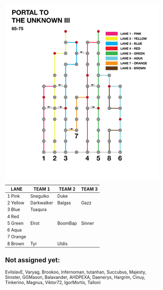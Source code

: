 ![UnknownIII](assets/Unknown3.png)

| LANE     | TEAM 1        | TEAM 2   | TEAM 3  |
|----------|---------------|----------|---------|
| 1 Pink   | Snegulko      | Duke     |         |
| 2 Yellow | Darkwalker    | Balgas   | Gazz    |
| 3 Blue   | Tsaqura       |          |         |
| 4 Red    |               |          |         |
| 5 Green  | Elrot         |BoomBap   | Sinner  |
| 6 Aqua   |               |          |         |
| 7 Orange |               |          |         |
| 8 Brown  | Tyr           | Uldis    |         |

## Not assigned yet:
EvilslavE, Varyag, Brookoo, Infernoman, tutanhan, Succubus, Majesty, Sinister, GGMason, Balavander, AHDPEXA, Daenerys, Hargrim, Cinuy, Tinkerino, Magnus, Viktor72, IgorMortis, Talloni
